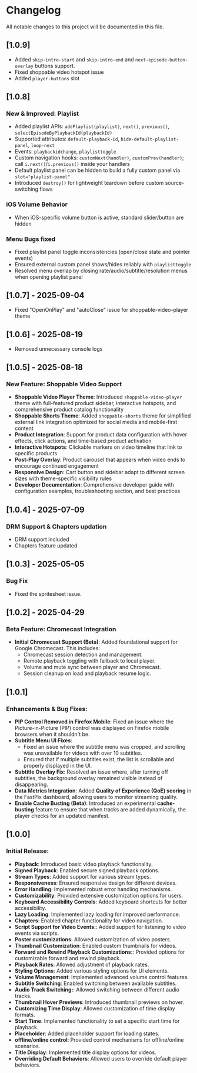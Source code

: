 # Changelog

All notable changes to this project will be documented in this file.

## [1.0.9]
- Added `skip-intro-start` and `skip-intro-end` and `next-episode-button-overlay` buttons support.
- Fixed shoppable video hotspot issue
- Added `player-buttons` slot

## [1.0.8] 

### New & Improved: Playlist
- Added playlist APIs: `addPlaylist(playlist)`, `next()`, `previous()`, `selectEpisodeByPlaybackId(playbackId)`
- Supported attributes: `default-playback-id`, `hide-default-playlist-panel`, `loop-next`
- Events: `playbackidchange`, `playlisttoggle`
- Custom navigation hooks: `customNext(handler)`, `customPrev(handler)`; call `i.next()`/`i.previous()` inside your handlers
- Default playlist panel can be hidden to build a fully custom panel via `slot="playlist-panel"`
- Introduced `destroy()` for lightweight teardown before custom source-switching flows

### iOS Volume Behavior
- When iOS-specific volume button is active, standard slider/button are hidden

### Menu Bugs fixed
- Fixed playlist panel toggle inconsistencies (open/close state and pointer events)
- Ensured external custom panel shows/hides reliably with `playlisttoggle`
- Resolved menu overlap by closing rate/audio/subtitle/resolution menus when opening playlist panel

## [1.0.7] - 2025-09-04

- Fixed "OpenOnPlay" and "autoClose" issue for shoppable-video-player theme

## [1.0.6] - 2025-08-19

 - Removed unnecessary console logs

## [1.0.5] - 2025-08-18

### New Feature: Shoppable Video Support

- **Shoppable Video Player Theme**: Introduced `shoppable-video-player` theme with full-featured product sidebar, interactive hotspots, and comprehensive product catalog functionality
- **Shoppable Shorts Theme**: Added `shoppable-shorts` theme for simplified external link integration optimized for social media and mobile-first content
- **Product Integration**: Support for product data configuration with hover effects, click actions, and time-based product activation
- **Interactive Hotspots**: Clickable markers on video timeline that link to specific products
- **Post-Play Overlay**: Product carousel that appears when video ends to encourage continued engagement
- **Responsive Design**: Cart button and sidebar adapt to different screen sizes with theme-specific visibility rules
- **Developer Documentation**: Comprehensive developer guide with configuration examples, troubleshooting section, and best practices

## [1.0.4] - 2025-07-09

### DRM Support & Chapters updation

- DRM support included
- Chapters feature updated

## [1.0.3] - 2025-05-05

### Bug Fix

- Fixed the spritesheet issue.

## [1.0.2] - 2025-04-29

### Beta Feature: Chromecast Integration

- **Initial Chromecast Support (Beta)**: Added foundational support for Google Chromecast. This includes:
  - Chromecast session detection and management.
  - Remote playback toggling with fallback to local player.
  - Volume and mute sync between player and Chromecast.
  - Session cleanup on load and playback resume logic.

## [1.0.1]

### Enhancements & Bug Fixes:

- **PIP Control Removed in Firefox Mobile**: Fixed an issue where the Picture-in-Picture (PIP) control was displayed on Firefox mobile browsers when it shouldn't be.
- **Subtitle Menu UI Fixes**:
  - Fixed an issue where the subtitle menu was cropped, and scrolling was unavailable for videos with over 10 subtitles.
  - Ensured that if multiple subtitles exist, the list is scrollable and properly displayed in the UI.
- **Subtitle Overlay Fix**: Resolved an issue where, after turning off subtitles, the background overlay remained visible instead of disappearing.
- **Data Metrics Integration**: Added **Quality of Experience (QoE) scoring** in the FastPix dashboard, allowing users to monitor streaming quality.
- **Enable Cache Busting (Beta)**: Introduced an experimental **cache-busting** feature to ensure that when tracks are added dynamically, the player checks for an updated manifest.

## [1.0.0]

### Initial Release:

- **Playback**: Introduced basic video playback functionality.
- **Signed Playback**: Enabled secure signed playback options.
- **Stream Types**: Added support for various stream types.
- **Responsiveness**: Ensured responsive design for different devices.
- **Error Handling**: Implemented robust error handling mechanisms.
- **Customizability**: Provided extensive customization options for users.
- **Keyboard Accessibility Controls**: Added keyboard shortcuts for better accessibility.
- **Lazy Loading**: Implemented lazy loading for improved performance.
- **Chapters**: Enabled chapter functionality for video navigation.
- **Script Support for Video Events:**: Added support for listening to video events via scripts.
- **Poster customizations**: Allowed customization of video posters.
- **Thumbnail Customization**: Enabled custom thumbnails for videos.
- **Forward and Rewind Playback Customizations:**: Provided options for customizable forward and rewind playback.
- **Playback Rates**: Allowed adjustment of playback rates.
- **Styling Options**: Added various styling options for UI elements.
- **Volume Management**: Implemented advanced volume control features.
- **Subtitle Switching**: Enabled switching between available subtitles.
- **Audio Track Switching:**: Allowed switching between different audio tracks.
- **Thumbnail Hover Previews**: Introduced thumbnail previews on hover.
- **Customizing Time Display**: Allowed customization of time display formats.
- **Start Time**: Implemented functionality to set a specific start time for playback.
- **Placeholder**: Added placeholder support for loading states.
- **offline/online control**: Provided control mechanisms for offline/online scenarios.
- **Title Display**: Implemented title display options for videos.
- **Overriding Default Behaviors**: Allowed users to override default player behaviors.